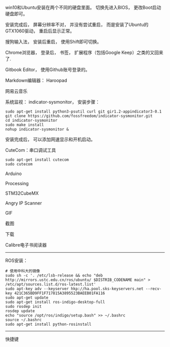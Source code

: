 win10和Ubuntu安装在两个不同的硬盘里面。 切换先进入BIOS， 更改Boot启动硬盘即可。

安装完成后， 屏幕分辨率不对， 并没有尝试重启， 而是安装了Ubuntu的GTX1060驱动， 重启后显示正常。

搜狗输入法， 安装后重启， 使用Shift即可切换。

Chrome浏览器， 登录后， 书签， 扩展程序（包括Google Keep）之类的又回来了.

Gitbook Editor， 使用Github账号登录的。

Markdown编辑器： Haroopad

网易云音乐

系统监视： indicator-sysmonitor， 安装步骤：

```
sudo apt-get install python3-psutil curl git gir1.2-appindicator3-0.1
git clone https://github.com/fossfreedom/indicator-sysmonitor.git
cd indicator-sysmonitor
sudo make install
nohup indicator-sysmonitor &
```

安装完成后， 可以添加网速显示和开机启动。

CuteCom：串口调试工具

```
sudo apt-get install cutecom
sudo cutecom
```

Arduino

Processing

STM32CubeMX

Angry IP Scanner

GIF

截图

下载

Calibre电子书阅读器

---

ROS安装：

```
# 使用中科大的镜像
sudo sh -c '. /etc/lsb-release && echo "deb http://mirrors.ustc.edu.cn/ros/ubuntu/ $DISTRIB_CODENAME main" > /etc/apt/sources.list.d/ros-latest.list'
sudo apt-key adv --keyserver hkp://ha.pool.sks-keyservers.net --recv-key 421C365BD9FF1F717815A3895523BAEEB01FA116
sudo apt-get update
sudo apt-get install ros-indigo-desktop-full
sudo rosdep init
rosdep update
echo "source /opt/ros/indigo/setup.bash" >> ~/.bashrc
source ~/.bashrc
sudo apt-get install python-rosinstall
```

---

快捷键

